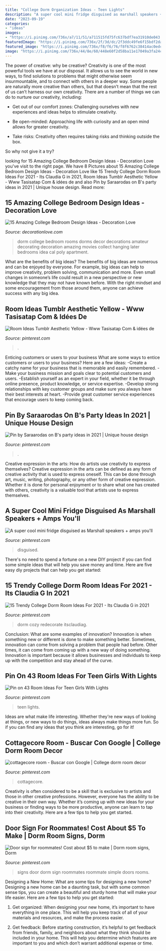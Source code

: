 ```yaml
---
title: "College Dorm Organization Ideas - Teen Lights"
description: "A super cool mini fridge disguised as marshall speakers + amps you&#039;ll"
date: "2023-09-19"
categories:
- "ideas"
images:
- "https://i.pinimg.com/736x/a7/11/51/a711515fd75fc637bdf7ea31910de043.jpg"
featuredImage: "https://i.pinimg.com/736x/2f/3d/dc/2f3ddc49fe6f15bdf2dae3a6cf3885c5.jpg"
featured_image: "https://i.pinimg.com/736x/f8/f6/76/f8f6762c38414ac0edc7053249505cc4.jpg"
image: "https://i.pinimg.com/736x/44/8e/60/448e60f2d58ba11e17049a3fa24c1d3c--dorm-art-door-signs.jpg"
---
```



The power of creative: why be creative?
Creativity is one of the most powerful tools we have at our disposal. It allows us to see the world in new ways, to find solutions to problems that might otherwise seem insurmountable, and to connect with others in a deeper way.
Some people are naturally more creative than others, but that doesn’t mean that the rest of us can’t harness our own creativity. There are a number of things we can do to nurture our creativity, including:

- Get out of our comfort zones: Challenging ourselves with new experiences and ideas helps to stimulate creativity.

- Be open-minded: Approaching life with curiosity and an open mind allows for greater creativity.

- Take risks: Creativity often requires taking risks and thinking outside the box.

So why not give it a try?

	

		
looking for 15 Amazing College Bedroom Design Ideas - Decoration Love you've visit to the right page. We have 8 Pictures about 15 Amazing College Bedroom Design Ideas - Decoration Love like 15 Trendy College Dorm Room Ideas For 2021 - Its Claudia G in 2021, Room Ideas Tumblr Aesthetic Yellow - Www Tasisatap Com &amp; idées de and also Pin by Saraarodas on B&#039;s party ideas in 2021 | Unique house design. Read more:
		
    
## 15 Amazing College Bedroom Design Ideas - Decoration Love

<img loading=lazy src="http://www.decorationlove.com/wp-content/uploads/2016/06/Cute-College-Bedroom-Design.jpg" onerror="this.onerror=null;this.src='https://tse3.mm.bing.net/th?id=OIP.hiHAx_eE6_lA52fEqJFuAwHaJ3&amp;pid=15.1';" alt="15 Amazing College Bedroom Design Ideas - Decoration Love">

_Source: decorationlove.com_

>dorm college bedroom rooms dorms decor decorations amateur decorating decoration amazing movies collect hanging later bedrooms idea cal poly apartment. 

	

What are the benefits of big ideas?
The benefits of big ideas are numerous and can be enjoyed by everyone. For example, big ideas can help to improve creativity, problem solving, communication and more. Even small changes in someone’s life could result in a new perspective or new knowledge that they may not have known before. With the right mindset and some encouragement from those around them, anyone can achieve success with any big idea.

    
## Room Ideas Tumblr Aesthetic Yellow - Www Tasisatap Com &amp; Idées De

<img loading=lazy src="https://i.pinimg.com/736x/f8/f6/76/f8f6762c38414ac0edc7053249505cc4.jpg" onerror="this.onerror=null;this.src='https://tse3.mm.bing.net/th?id=OIP.mJvZUW8-3hSsJgMIGKUx3QHaJO&amp;pid=15.1';" alt="Room Ideas Tumblr Aesthetic Yellow - Www Tasisatap Com &amp; idées de">

_Source: pinterest.com_

>. 

	

Enticing customers or users to your business
What are some ways to entice customers or users to your business? Here are a few ideas: 
-Create a catchy name for your business that is memorable and easily remembered.
-Make your business mission and goals clear to potential customers and users. 
-Establish yourself as an expert in your field, whether it be through online presence, product knowledge, or service expertise. 
-Develop strong relationships with key customer groups and make sure you always have their best interests at heart. 
-Provide great customer service experiences that encourage users to keep coming back.

    
## Pin By Saraarodas On B&#039;s Party Ideas In 2021 | Unique House Design

<img loading=lazy src="https://i.pinimg.com/736x/d3/52/06/d35206dec342980afd36a08fd98a9b75.jpg" onerror="this.onerror=null;this.src='https://tse4.mm.bing.net/th?id=OIP.wfeGKf7W-bF_UF3bHBdmOQHaNL&amp;pid=15.1';" alt="Pin by Saraarodas on B&#039;s party ideas in 2021 | Unique house design">

_Source: pinterest.com_

>. 

	

Creative expression in the arts: How do artists use creativity to express themselves?
Creative expression in the arts can be defined as any form of creative activity that is used to express oneself. This can be done through art, music, writing, photography, or any other form of creative expression. Whether it is done for personal enjoyment or to share what one has created with others, creativity is a valuable tool that artists use to express themselves.

    
## A Super Cool Mini Fridge Disguised As Marshall Speakers + Amps You&#039;ll

<img loading=lazy src="https://i.pinimg.com/736x/a4/12/34/a412343506f954c438451f999ea2b6e9.jpg" onerror="this.onerror=null;this.src='https://tse1.mm.bing.net/th?id=OIP.B8219xYGwNXKRt-CoHzTVAHaKZ&amp;pid=15.1';" alt="A super cool mini fridge disguised as Marshall speakers + amps you&#039;ll">

_Source: pinterest.com_

>disguised. 

	

There's no need to spend a fortune on a new DIY project if you can find some simple ideas that will help you save money and time. Here are five easy diy projects that can help you get started: 

    
## 15 Trendy College Dorm Room Ideas For 2021 - Its Claudia G In 2021

<img loading=lazy src="https://i.pinimg.com/736x/2f/3d/dc/2f3ddc49fe6f15bdf2dae3a6cf3885c5.jpg" onerror="this.onerror=null;this.src='https://tse2.mm.bing.net/th?id=OIP.AgLAqGxi_jnMhTXC_KLjuAHaLH&amp;pid=15.1';" alt="15 Trendy College Dorm Room Ideas For 2021 - Its Claudia G in 2021">

_Source: pinterest.com_

>dorm cozy redecorate itsclaudiag. 

	

Conclusion: What are some examples of innovation?
Innovation is when something new or different is done to make something better. Sometimes, innovation can come from solving a problem that people had before. Other times, it can come from coming up with a new way of doing something. Innovation is important because it allows businesses and individuals to keep up with the competition and stay ahead of the curve.

    
## Pin On 43 Room Ideas For Teen Girls With Lights

<img loading=lazy src="https://i.pinimg.com/736x/2a/41/74/2a4174d0e69104514da69a055c275b00.jpg" onerror="this.onerror=null;this.src='https://tse2.mm.bing.net/th?id=OIP.c0CSoHhnOFoA27tW2NV0NgHaNJ&amp;pid=15.1';" alt="Pin on 43 Room Ideas For Teen Girls With Lights">

_Source: pinterest.com_

>teen lights. 

	

Ideas are what make life interesting. Whether they're new ways of looking at things, or new ways to do things, ideas always make things more fun. So if you can find any ideas that you think are interesting, go for it!

    
## Cottagecore Room - Buscar Con Google | College Dorm Room Decor

<img loading=lazy src="https://i.pinimg.com/736x/a7/11/51/a711515fd75fc637bdf7ea31910de043.jpg" onerror="this.onerror=null;this.src='https://tse3.mm.bing.net/th?id=OIP.4xcyOqZeH2QJvnapLBiUEwHaJ4&amp;pid=15.1';" alt="cottagecore room - Buscar con Google | College dorm room decor">

_Source: pinterest.com_

>cottagecore. 

	

Creativity is often considered to be a skill that is exclusive to artists and those in other creative professions. However, everyone has the ability to be creative in their own way. Whether it’s coming up with new ideas for your business or finding ways to be more productive, anyone can learn to tap into their creativity. Here are a few tips to help you get started.

    
## Door Sign For Roommates! Cost About $5 To Make | Dorm Room Signs, Dorm

<img loading=lazy src="https://i.pinimg.com/736x/44/8e/60/448e60f2d58ba11e17049a3fa24c1d3c--dorm-art-door-signs.jpg" onerror="this.onerror=null;this.src='https://tse4.mm.bing.net/th?id=OIP.1-85UJ8kmiSF_KF9FTJdPgHaJ3&amp;pid=15.1';" alt="Door sign for roommates! Cost about $5 to make | Dorm room signs, Dorm">

_Source: pinterest.com_

>signs door dorm sign roommates roommate simple doors rooms. 

	

Designing a New Home: What are some tips for designing a new home?
Designing a new home can be a daunting task, but with some common sense tips, you can create a beautiful and sturdy home that will make your life easier. Here are a few tips to help you get started:
1. Get organized: When designing your new home, it’s important to have everything in one place. This will help you keep track of all of your materials and resources, and make the process easier.

2. Get feedback: Before starting construction, it’s helpful to get feedback from friends, family, and neighbors about what they think should be included in your home. This will help you determine which features are important to you and which don’t warrant additional expense or time.


